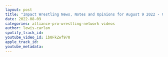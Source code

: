 ```yaml
---
layout: post
title: "Impact Wrestling News, Notes and Opinions for August 9 2022 - Gail Kim, Paige, Stu Grayson and more!"
date: 2022-08-09
categories: alliance-pro-wrestling-network videos
author: lewis-carlan
spotify_track_id: 
youtube_video_id: ib0FkZwf970
apple_track_id: 
youtube_metadata: 
---
```

